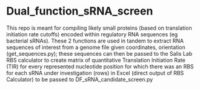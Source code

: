 # Dual_function_sRNA_screen

This repo is meant for compiling likely small proteins (based on translation initiation rate cutoffs) encoded within regulatory RNA sequences (eg bacterial sRNAs). These 2 functions are used in tandem to extract RNA sequences of interest from a genome file given coordinates, orientation (get_sequences.py); 
these sequences can then be passed to the Salis Lab RBS calculator to create matrix of quantitative Translation Initiation Rate (TIR) for every represented nucleotide position for which there was an RBS for each sRNA under investigation (rows) in Excel (direct output of RBS Calculator) to be passed to DF_sRNA_candidate_screen.py
